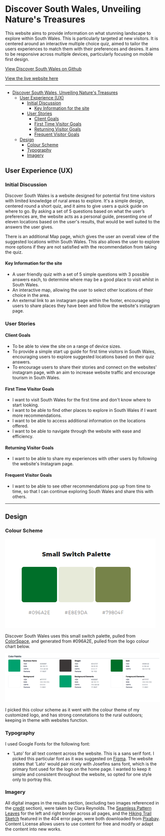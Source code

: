 # Discover South Wales, Unveiling Nature's Treasures

This website aims to provide information on what stunning landscape to explore within South Wales. This is particularly targeted at new visitors. It is centered around an interactive multiple choice quiz, aimed to tailor the users experiences to match them with their preferences and desires. It aims to be responsive across multiple devices, particularly focusing on mobile first design.

[View Discover South Wales on Github]()

[View the live website here]()

- - -

- [Discover South Wales, Unveiling Nature's Treasures](#discover-south-wales-unveiling-natures-treasures)
  - [User Experience (UX)](#user-experience-ux)
    - [Initial Discussion](#initial-discussion)
      - [Key Information for the site](#key-information-for-the-site)
    - [User Stories](#user-stories)
      - [Client Goals](#client-goals)
      - [First Time Visitor Goals](#first-time-visitor-goals)
      - [Returning Visitor Goals](#returning-visitor-goals)
      - [Frequent Visitor Goals](#frequent-visitor-goals)
  - [Design](#design)
    - [Colour Scheme](#colour-scheme)
    - [Typography](#typography)
    - [Imagery](#imagery)

## User Experience (UX)

### Initial Discussion

Discover South Wales is a website designed for potential first time visitors with limited knowledge of rural areas to explore. It's a simple design, centered round a short quiz, and it aims to give users a quick guide on where to go. By asking a set of 5 questions based on what the user’s preferences are, the website acts as a personal guide, presenting one of eleven locations based on the user's results, that would be well suited to the answers the user gives.

There is an additional Map page, which gives the user an overall view of the suggested locations within South Wales. This also allows the user to explore more options if they are not satisfied with the recommendation from taking the quiz.

#### Key Information for the site

- A user friendly quiz with a set of 5 simple questions with 3 possible answers each, to determine where may be a good place to visit whilst in South Wales.
- An interactive map, allowing the user to select other locations of their choice in the area.
- An external link to an instagram page within the footer, encouraging users to share places they have been and follow the website's instagram page.

### User Stories

#### Client Goals

- To be able to view the site on a range of device sizes.
- To provide a simple start up guide for first time visitors in South Wales, encouraging users to explore suggested locations based on their quiz answers.
- To encourage users to share their stories and connect on the websites' instagram page, with an aim to increase website traffic and encourage tourism in South Wales.

#### First Time Visitor Goals

- I want to visit South Wales for the first time and don't know where to start looking.
- I want to be able to find other places to explore in South Wales if I want more recommendations.
- I want to be able to access additional information on the locations offered.
- I want to be able to navigate through the website with ease and efficiency.

#### Returning Visitor Goals

- I want to be able to share my experiences with other users by following the website's Instagram page.

#### Frequent Visitor Goals

- I want to be able to see other recommendations pop up from time to time, so that I can continue exploring South Wales and share this with others.

- - -

## Design

### Colour Scheme

![Small switch palette from ColorSpace](docs/images/small-switch-palette.png)

Discover South Wales uses this small switch palette, pulled from [ColorSpace](https://mycolor.space/?hex=%23096A2E&sub=1), and generated from #096A2E, pulled from the logo colour chart below.

![Logo color chart from Logo.com](docs/images/logo-colour-chart.png)

I picked this colour scheme as it went with the colour theme of my customized logo, and has strong connotations to the rural outdoors; keeping in theme with websites function.

### Typography

I used Google Fonts for the following font:

- 'Lato' for all text content across the website. This is a sans serif font.
I picked this particular font as it was suggested on [Figma](https://www.figma.com/google-fonts/josefin-sans-font-pairings/#:~:text=Josefin%20Sans%20is%20an%20elegant>,One%2C%20Lato%2C%20and%20Playfair). The website states that 'Lato' would pair nicely with Josefins sans font, which is the primary font used for the logo on the home page. I wanted to keep it simple and consistent throughout the website, so opted for one style only to portray this.

### Imagery

All digital images in the results section, (excluding two images referenced in the [credit](#credits) section), were taken by Clara Reynolds.
The [Seamless Pattern Leaves](assets/images/background-print-image-compressed.webp) for the left and right border across all pages, and the [Hiking Trail Sketch](assets/images/background-hiking.webp) featured in the 404 error page, were both downloaded from [Pixabay](https://pixabay.com/). Content License allows users to use content for free and modify or adapt the content into new works.
